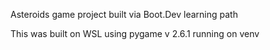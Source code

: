 Asteroids game project built via Boot.Dev learning path

This was built on WSL using pygame v 2.6.1 running on venv
